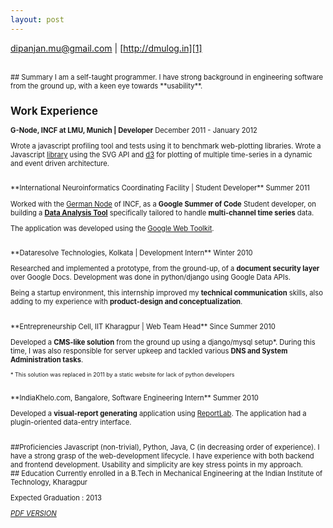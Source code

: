 ```yaml
---
layout: post
---
```



[dipanjan.mu@gmail.com][4] | [http://dmulog.in][1]
<br><br>
<div style="font-size: 0.8em">
## Summary 
I am a self-taught programmer.  I have strong background in
engineering software from the ground up, with a keen eye towards
**usability**.<br>

## Work Experience
**G-Node, INCF at LMU, Munich | Developer** <span class="post-date">December 2011 - January 2012</span>

Wrote a javascript profiling tool and tests using it to benchmark
web-plotting libraries.  Wrote a Javascript [library][8] using the SVG
API and [d3][9] for plotting of multiple time-series in a dynamic and
event driven architecture.

<br>
**International Neuroinformatics Coordinating Facility | Student Developer** <span class="post-date">Summer 2011</span>

Worked with the [German Node][7] of INCF, as a **Google Summer of Code**
Student developer, on building a [**Data Analysis Tool**][6] specifically
tailored to handle **multi-channel time series** data. 

The application was developed using the [Google Web Toolkit][2].

<br>
**Dataresolve Technologies, Kolkata | Development Intern** <span class="post-date">Winter 2010</span>

Researched and implemented a prototype, from the ground-up, of a
**document security layer** over Google Docs.  Development was done in
python/django using Google Data APIs.

Being a startup environment, this internship improved my 
**technical communication** skills, also adding to my experience with 
**product-design and conceptualization**.

<br>
**Entrepreneurship Cell, IIT Kharagpur | Web Team Head** <span class="post-date">Since Summer 2010</span>

Developed a **CMS-like solution** from the ground up using a django/mysql
setup\*.  During this time, I was also responsible for server upkeep and
tackled various **DNS and System Administration tasks**.

<span style="font-size: 0.8em">* This solution was replaced in 2011 by a
static website for lack of python developers</span>

<br>
**IndiaKhelo.com, Bangalore, Software Engineering Intern** <span class="post-date">Summer 2010</span>

Developed a **visual-report generating** application using [ReportLab][3].
The application had a plugin-oriented data-entry interface. 

<br>
##Proficiencies
Javascript (non-trivial), Python, Java, C (in decreasing order of
experience).  I have a strong grasp of the web-development
lifecycle.  I have experience with both backend and frontend
development.  Usability and simplicity are key stress points in my
approach.

<br>
## Education
Currently enrolled in a B.Tech in Mechanical Engineering at the Indian Institute of
Technology, Kharagpur

Expected Graduation : 2013

[*PDF VERSION*][5] 
</div>

[1]: http://dmulog.in
[2]: http://code.google.com/p/google-web-toolkit/
[3]: http://www.reportlab.com
[4]: mailto:dipanjan.mu@gmail.com
[5]: http://dmulog.in/media/resources/resume_Dipanjan_Mukherjee.pdf
[6]: http://github.com/INCF/WDAT
[7]: http://www.g-node.org/
[8]: https://github.com/G-Node/crayon/
[9]: http://mbostock.github.com/d3

